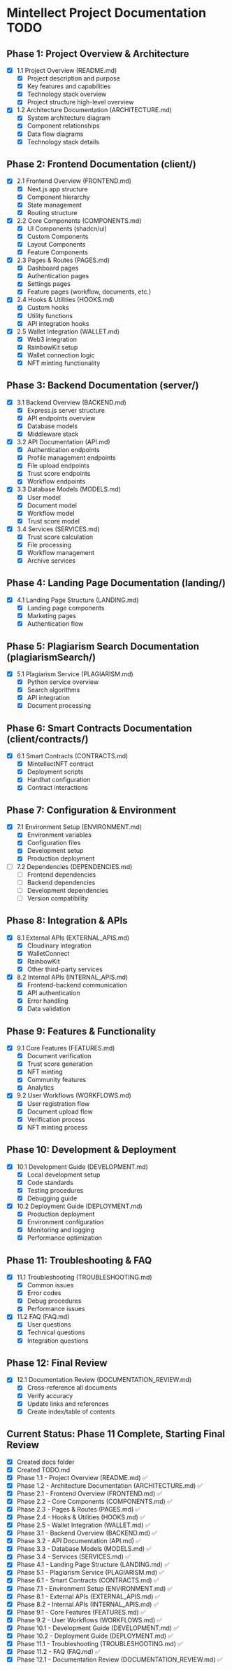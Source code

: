# Mintellect Project Documentation TODO

## Phase 1: Project Overview & Architecture
- [x] 1.1 Project Overview (README.md)
  - [x] Project description and purpose
  - [x] Key features and capabilities
  - [x] Technology stack overview
  - [x] Project structure high-level overview

- [x] 1.2 Architecture Documentation (ARCHITECTURE.md)
  - [x] System architecture diagram
  - [x] Component relationships
  - [x] Data flow diagrams
  - [x] Technology stack details

## Phase 2: Frontend Documentation (client/)
- [x] 2.1 Frontend Overview (FRONTEND.md)
  - [x] Next.js app structure
  - [x] Component hierarchy
  - [x] State management
  - [x] Routing structure

- [x] 2.2 Core Components (COMPONENTS.md)
  - [x] UI Components (shadcn/ui)
  - [x] Custom Components
  - [x] Layout Components
  - [x] Feature Components

- [x] 2.3 Pages & Routes (PAGES.md)
  - [x] Dashboard pages
  - [x] Authentication pages
  - [x] Settings pages
  - [x] Feature pages (workflow, documents, etc.)

- [x] 2.4 Hooks & Utilities (HOOKS.md)
  - [x] Custom hooks
  - [x] Utility functions
  - [x] API integration hooks

- [x] 2.5 Wallet Integration (WALLET.md)
  - [x] Web3 integration
  - [x] RainbowKit setup
  - [x] Wallet connection logic
  - [x] NFT minting functionality

## Phase 3: Backend Documentation (server/)
- [x] 3.1 Backend Overview (BACKEND.md)
  - [x] Express.js server structure
  - [x] API endpoints overview
  - [x] Database models
  - [x] Middleware stack

- [x] 3.2 API Documentation (API.md)
  - [x] Authentication endpoints
  - [x] Profile management endpoints
  - [x] File upload endpoints
  - [x] Trust score endpoints
  - [x] Workflow endpoints

- [x] 3.3 Database Models (MODELS.md)
  - [x] User model
  - [x] Document model
  - [x] Workflow model
  - [x] Trust score model

- [x] 3.4 Services (SERVICES.md)
  - [x] Trust score calculation
  - [x] File processing
  - [x] Workflow management
  - [x] Archive services

## Phase 4: Landing Page Documentation (landing/)
- [x] 4.1 Landing Page Structure (LANDING.md)
  - [x] Landing page components
  - [x] Marketing pages
  - [x] Authentication flow

## Phase 5: Plagiarism Search Documentation (plagiarismSearch/)
- [x] 5.1 Plagiarism Service (PLAGIARISM.md)
  - [x] Python service overview
  - [x] Search algorithms
  - [x] API integration
  - [x] Document processing

## Phase 6: Smart Contracts Documentation (client/contracts/)
- [x] 6.1 Smart Contracts (CONTRACTS.md)
  - [x] MintellectNFT contract
  - [x] Deployment scripts
  - [x] Hardhat configuration
  - [x] Contract interactions

## Phase 7: Configuration & Environment
- [x] 7.1 Environment Setup (ENVIRONMENT.md)
  - [x] Environment variables
  - [x] Configuration files
  - [x] Development setup
  - [x] Production deployment

- [ ] 7.2 Dependencies (DEPENDENCIES.md)
  - [ ] Frontend dependencies
  - [ ] Backend dependencies
  - [ ] Development dependencies
  - [ ] Version compatibility

## Phase 8: Integration & APIs
- [x] 8.1 External APIs (EXTERNAL_APIS.md)
  - [x] Cloudinary integration
  - [x] WalletConnect
  - [x] RainbowKit
  - [x] Other third-party services

- [x] 8.2 Internal APIs (INTERNAL_APIS.md)
  - [x] Frontend-backend communication
  - [x] API authentication
  - [x] Error handling
  - [x] Data validation

## Phase 9: Features & Functionality
- [x] 9.1 Core Features (FEATURES.md)
  - [x] Document verification
  - [x] Trust score generation
  - [x] NFT minting
  - [x] Community features
  - [x] Analytics

- [x] 9.2 User Workflows (WORKFLOWS.md)
  - [x] User registration flow
  - [x] Document upload flow
  - [x] Verification process
  - [x] NFT minting process

## Phase 10: Development & Deployment
- [x] 10.1 Development Guide (DEVELOPMENT.md)
  - [x] Local development setup
  - [x] Code standards
  - [x] Testing procedures
  - [x] Debugging guide

- [x] 10.2 Deployment Guide (DEPLOYMENT.md)
  - [x] Production deployment
  - [x] Environment configuration
  - [x] Monitoring and logging
  - [x] Performance optimization

## Phase 11: Troubleshooting & FAQ
- [x] 11.1 Troubleshooting (TROUBLESHOOTING.md)
  - [x] Common issues
  - [x] Error codes
  - [x] Debug procedures
  - [x] Performance issues

- [x] 11.2 FAQ (FAQ.md)
  - [x] User questions
  - [x] Technical questions
  - [x] Integration questions

## Phase 12: Final Review
- [x] 12.1 Documentation Review (DOCUMENTATION_REVIEW.md)
  - [x] Cross-reference all documents
  - [x] Verify accuracy
  - [x] Update links and references
  - [x] Create index/table of contents

## Current Status: Phase 11 Complete, Starting Final Review
- [x] Created docs folder
- [x] Created TODO.md
- [x] Phase 1.1 - Project Overview (README.md) ✅
- [x] Phase 1.2 - Architecture Documentation (ARCHITECTURE.md) ✅
- [x] Phase 2.1 - Frontend Overview (FRONTEND.md) ✅
- [x] Phase 2.2 - Core Components (COMPONENTS.md) ✅
- [x] Phase 2.3 - Pages & Routes (PAGES.md) ✅
- [x] Phase 2.4 - Hooks & Utilities (HOOKS.md) ✅
- [x] Phase 2.5 - Wallet Integration (WALLET.md) ✅
- [x] Phase 3.1 - Backend Overview (BACKEND.md) ✅
- [x] Phase 3.2 - API Documentation (API.md) ✅
- [x] Phase 3.3 - Database Models (MODELS.md) ✅
- [x] Phase 3.4 - Services (SERVICES.md) ✅
- [x] Phase 4.1 - Landing Page Structure (LANDING.md) ✅
- [x] Phase 5.1 - Plagiarism Service (PLAGIARISM.md) ✅
- [x] Phase 6.1 - Smart Contracts (CONTRACTS.md) ✅
- [x] Phase 7.1 - Environment Setup (ENVIRONMENT.md) ✅
- [x] Phase 8.1 - External APIs (EXTERNAL_APIS.md) ✅
- [x] Phase 8.2 - Internal APIs (INTERNAL_APIS.md) ✅
- [x] Phase 9.1 - Core Features (FEATURES.md) ✅
- [x] Phase 9.2 - User Workflows (WORKFLOWS.md) ✅
- [x] Phase 10.1 - Development Guide (DEVELOPMENT.md) ✅
- [x] Phase 10.2 - Deployment Guide (DEPLOYMENT.md) ✅
- [x] Phase 11.1 - Troubleshooting (TROUBLESHOOTING.md) ✅
- [x] Phase 11.2 - FAQ (FAQ.md) ✅
- [x] Phase 12.1 - Documentation Review (DOCUMENTATION_REVIEW.md) ✅ 